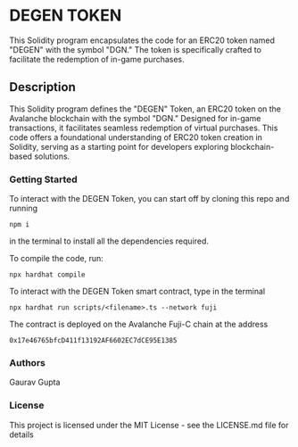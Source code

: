 # DEGEN TOKEN

This Solidity program encapsulates the code for an ERC20 token named "DEGEN" with the symbol "DGN."
The token is specifically crafted to facilitate the redemption of in-game purchases.

## Description

This Solidity program defines the "DEGEN" Token, an ERC20 token on the Avalanche blockchain with the symbol "DGN."
Designed for in-game transactions, it facilitates seamless redemption of virtual purchases.
This code offers a foundational understanding of ERC20 token creation in Solidity, serving as a starting point for developers exploring
blockchain-based solutions.

### Getting Started

To interact with the DEGEN Token, you can start off by cloning this repo and running

```
npm i
```

in the terminal to install all the dependencies required.

To compile the code, run:

```
npx hardhat compile
```

To interact with the DEGEN Token smart contract, type in the terminal

```
npx hardhat run scripts/<filename>.ts --network fuji
```

The contract is deployed on the Avalanche Fuji-C chain at the address

```
0x17e46765bfcD411f13192AF6602EC7dCE95E1385
```

### Authors

Gaurav Gupta

### License

This project is licensed under the MIT License - see the LICENSE.md file for details
